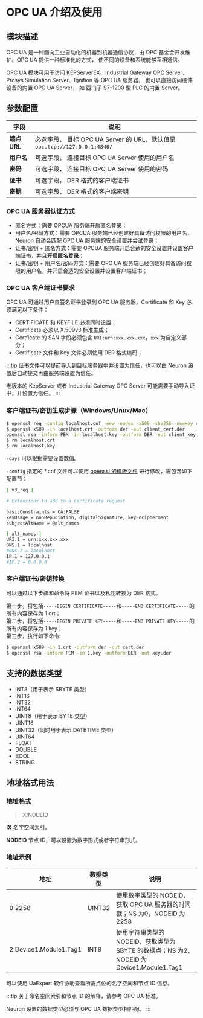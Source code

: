 # OPC UA 介绍及使用

## 模块描述

OPC UA 是一种面向工业自动化的机器到机器通信协议，由 OPC 基金会开发维护。OPC UA 提供一种标准化的方式， 使不同的设备和系统能够互相通信。

OPC UA 模块可用于访问 KEPServerEX、Industrial Gateway OPC Server、Prosys Simulation Server、Ignition 等 OPC UA 服务器， 也可以直接访问硬件设备的内置 OPC UA Server， 如 西门子 S7-1200 型 PLC 的内置 Server。

## 参数配置

| 字段               | 说明                        |
| ----------------- | --------------------------- |
| **端点 URL**      | 必选字段， 目标 OPC UA Server 的 URL，默认值是`opc.tcp://127.0.0.1:4840/` |
| **用户名**        | 可选字段， 连接目标 OPC UA Server 使用的用户名     |
| **密码**          | 可选字段， 连接目标 OPC UA Server 使用的密码       |
| **证书**          | 可选字段， DER 格式的客户端证书          |
| **密钥**          | 可选字段， DER 格式的客户端密钥   |

### OPC UA 服务器认证方式

* 匿名方式：需要 OPCUA 服务端开启匿名登录；
* 用户名/密码方式：需要 OPCUA 服务端已经创建好具备访问权限的用户名，Neuron 自动会匹配 OPC UA 服务端的安全设置并尝试登录；
* 证书/密钥 + 匿名方式：需要 OPCUA 服务端开启合适的安全设置并设置客户端证书，并且**开启匿名登录**；
* 证书/密钥 + 用户名/密码方式：需要 OPC UA 服务端已经创建好具备访问权限的用户名，并开启合适的安全设置并设置客户端证书；

### OPC UA 客户端证书要求

OPC UA 可通过用户自签名证书登录到 OPC UA 服务器，Certificate 和 Key 必须满足以下条件：
* CERTIFICATE 和 KEYFILE 必须同时设置；
* Certificate 必须以 X.509v3 标准生成；
* Certficate 的 SAN 字段必须包含 `URI:urn:xxx.xxx.xxx`，`xxx` 为自定义部分；
* Certificate 文件和 Key 文件必须使用 DER 格式编码；

:::tip
证书文件可以提前导入到目标服务器中并设置为信任，也可以由 Neuron 设置后自动提交再由服务端设置为信任。

老版本的 KepServer 或者 Industrial Gateway OPC Server 可能需要手动导入证书，并设置为信任。
:::

### 客户端证书/密钥生成步骤（Windows/Linux/Mac）

```sh
$ openssl req -config localhost.cnf -new -nodes -x509 -sha256 -newkey rsa:2048 -keyout localhost.key -days 365 -subj "/C=DE/O=neuron/CN=NeuronClient@localhost" -out localhost.crt
$ openssl x509 -in localhost.crt -outform der -out client_cert.der
openssl rsa -inform PEM -in localhost.key -outform DER -out client_key.der
$ rm localhost.crt
$ rm localhost.key
```

`-days` 可以根据需要设置数值。

`-config` 指定的 *.cnf 文件可以使用 [openssl 的模版文件](https://github.com/openssl/openssl/blob/master/apps/openssl.cnf) 进行修改，需包含如下配置节：

```sh
[ v3_req ]

# Extensions to add to a certificate request

basicConstraints = CA:FALSE
keyUsage = nonRepudiation, digitalSignature, keyEncipherment
subjectAltName = @alt_names

[ alt_names ]
URI.1 = urn:xxx.xxx.xxx
DNS.1 = localhost
#DNS.2 = localhost
IP.1 = 127.0.0.1
#IP.2 = 0.0.0.0
```

### 客户端证书/密钥转换

可以通过以下步骤和命令将 PEM 证书以及私钥转换为 DER 格式。

第一步，将包括`-----BEGIN CERTIFICATE-----`和`-----END CERTIFICATE-----`的所有内容保存为 1.crt；</br>
第二步，将包括`-----BEGIN PRIVATE KEY-----`和`-----END PRIVATE KEY-----`的所有内容保存为 1.key；</br>
第三步，执行如下命令:

```sh
$ openssl x509 -in 1.crt -outform der -out cert.der   
$ openssl rsa -inform PEM -in 1.key -outform DER -out key.der
```

## 支持的数据类型

* INT8（用于表示 SBYTE 类型）
* INT16
* INT32
* INT64
* UINT8（用于表示 BYTE 类型）
* UINT16
* UINT32（同时用于表示 DATETIME 类型）
* UINT64
* FLOAT
* DOUBLE
* BOOL
* STRING

## 地址格式用法

### 地址格式

> IX!NODEID</span>

**IX** 名字空间索引。

**NODEID** 节点 ID，可以设置为数字形式或者字符串形式。

### 地址示例

| 地址                   | 数据类型 | 说明                                                         |
| ---------------------- | -------- | ------------------------------------------------------------ |
| 0!2258                 | UINT32   | 使用数字类型的 NODEID，获取 OPC UA 服务器的时间戳；NS 为0，NODEID 为2258 |
| 2!Device1.Module1.Tag1 | INT8     | 使用字符串类型的 NODEID，获取类型为 SBYTE 的数据点；NS 为2，NODEID 为 Device1.Module1.Tag1 |

可以使用 UaExpert 软件协助查看所需点位的名字空间和节点 ID 信息。

:::tip
关于命名空间索引和节点 ID 的解释，请参考 OPC UA 标准。

Neuron 设置的数据类型必须与 OPC UA 数据类型相匹配。
:::